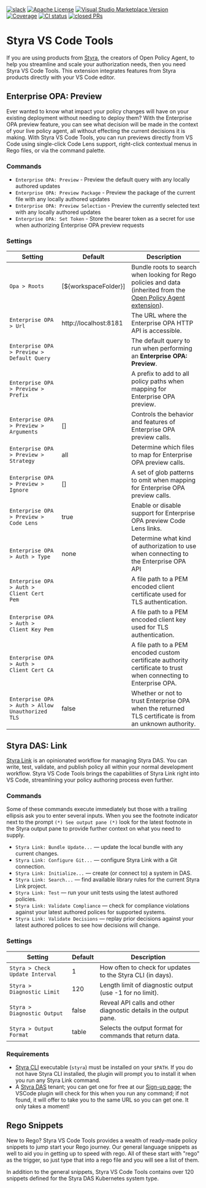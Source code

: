 <!-- markdownlint-disable MD041 -->
[![slack](https://img.shields.io/badge/slack-styra-24b6e0.svg?logo=slack)](https://styracommunity.slack.com/)
[![Apache License](https://img.shields.io/badge/license-Apache%202.0-orange.svg)](https://www.apache.org/licenses/LICENSE-2.0)
[![Visual Studio Marketplace Version](https://img.shields.io/visual-studio-marketplace/v/Styra.vscode-styra?color=24b6e0)](#)
[![Coverage](https://img.shields.io/badge/Coverage-74%25-brightgreen)](#)
[![CI status](https://github.com/StyraInc/vscode-styra/actions/workflows/main.yaml/badge.svg)](https://github.com/StyraInc/vscode-styra/actions/workflows/main.yaml)
[![closed PRs](https://img.shields.io/github/issues-pr-closed-raw/StyraInc/vscode-styra)](https://github.com/StyraInc/vscode-styra/pulls?q=is%3Apr+is%3Aclosed)
<!--
  Notes for above:
  24b6e0 is Styra blue!
  Slack: https://github.com/brigadecore/brigade-foundations/pull/17/files
  CI status: https://docs.github.com/en/actions/monitoring-and-troubleshooting-workflows/adding-a-workflow-status-badge
-->

# Styra VS Code Tools

If you are using products from [Styra](https://www.styra.com), the creators of Open Policy Agent, to help you streamline and scale your authorization needs, then you need Styra VS Code Tools. This extension integrates features from Styra products directly with your VS Code editor.

## Enterprise OPA: Preview

Ever wanted to know what impact your policy changes will have on your existing deployment without needing to deploy them? With the Enterprise OPA preview feature, you can see what decision will be made in the context of your live policy agent, all without effecting the current decisions it is making. With Styra VS Code Tools, you can run previews directly from VS Code using single-click Code Lens support, right-click contextual menus in Rego files, or via the command palette.

### Commands

* `Enterprise OPA: Preview` - Preview the default query with any locally authored updates
* `Enterprise OPA: Preview Package` - Preview the package of the current file with any locally authored updates
* `Enterprise OPA: Preview Selection` - Preview the currently selected text with any locally authored updates
* `Enterprise OPA: Set Token` - Store the bearer token as a secret for use when authorizing Enterprise OPA preview requests


### Settings

| Setting | Default | Description |
| --- | --- | --- |
| `Opa > Roots` | [${workspaceFolder}] | Bundle roots to search when looking for Rego policies and data (inherited from the [Open Policy Agent extension](https://marketplace.visualstudio.com/items?itemName=tsandall.opa)). |
| `Enterprise OPA > Url` | http://localhost:8181 | The URL where the Enterprise OPA HTTP API is accessible. |
| `Enterprise OPA > Preview > Default Query` | | The default query to run when performing an **Enterprise OPA: Preview**. |
| `Enterprise OPA > Preview > Prefix` | | A prefix to add to all policy paths when mapping for Enterprise OPA preview.  |
| `Enterprise OPA > Preview > Arguments` | [] | Controls the behavior and features of Enterprise OPA preview calls. |
| `Enterprise OPA > Preview > Strategy` | all | Determine which files to map for Enterprise OPA preview calls. |
| `Enterprise OPA > Preview > Ignore` | [] | A set of glob patterns to omit when mapping for Enterprise OPA preview calls. |
| `Enterprise OPA > Preview > Code Lens` | true | Enable or disable support for Enterprise OPA preview Code Lens links. |
| `Enterprise OPA > Auth > Type` | none | Determine what kind of authorization to use when connecting to the Enterprise OPA API |
| `Enterprise OPA > Auth > Client Cert Pem` | | A file path to a PEM encoded client certificate used for TLS authentication. |
| `Enterprise OPA > Auth > Client Key Pem` | | A file path to a PEM encoded client key used for TLS authentication. |
| `Enterprise OPA > Auth > Client Cert CA` | | A file path to a PEM encoded custom certificate authority certificate to trust when connecting to Enterprise OPA. |
| `Enterprise OPA > Auth > Allow Unauthorized TLS` | false | Whether or not to trust Enterprise OPA when the returned TLS certificate is from an unknown authority. |
## Styra DAS: Link

[Styra Link](https://docs.styra.com/das/reference/styra-link/) is an opinionated workflow for managing Styra DAS. You can write, test, validate, and publish policy all within your normal development workflow. Styra VS Code Tools brings the capabilities of Styra Link right into VS Code, streamlining your policy authoring process even further.

### Commands

Some of these commands execute immediately but those with a trailing ellipsis ask you to enter several inputs. When you see the footnote indicator next to the prompt `(*) See output pane (*)` look for the latest footnote in the Styra output pane to provide further context on what you need to supply.

* `Styra Link: Bundle Update...` — update the local bundle with any current changes.
* `Styra Link: Configure Git...` — configure Styra Link with a Git connection.
* `Styra Link: Initialize...` — create (or connect to) a system in DAS.
* `Styra Link: Search...` — find available library rules for the current Styra Link project.
* `Styra Link: Test` — run your unit tests using the latest authored policies.
* `Styra Link: Validate Compliance` — check for compliance violations against your latest authored polices for supported systems.
* `Styra Link: Validate Decisions` — replay prior decisions against your latest authored polices to see how decisions will change.

### Settings

| Setting | Default | Description |
| --- | --- | --- |
| `Styra > Check Update Interval` | 1 | How often to check for updates to the Styra CLI (in days). |
| `Styra > Diagnostic Limit` | 120 | Length limit of diagnostic output (use -1 for no limit). |
| `Styra > Diagnostic Output` | false | Reveal API calls and other diagnostic details in the output pane. |
| `Styra > Output Format` | table | Selects the output format for commands that return data. |

### Requirements

* [Styra CLI](https://docs.styra.com/reference/cli/install-use-cli) executable (`styra`) must be installed on your `$PATH`.  If you do not have Styra CLI installed, the plugin will prompt you to install it when you run any Styra Link command.
* A [Styra DAS](https://www.styra.com/styra-das/) tenant; you can get one for free at our [Sign-up page](https://signup.styra.com); the VSCode plugin will check for this when you run any command; if not found, it will offer to take you to the same URL so you can get one. It only takes a moment!

## Rego Snippets

New to Rego? Styra VS Code Tools provides a wealth of ready-made policy snippets to jump start your Rego journey. Our general language snippets as well to aid you in getting up to speed with rego. All of these start with "rego" as the trigger, so just type that into a rego file and you will see a list of them.

In addition to the general snippets, Styra VS Code Tools contains over 120 snippets defined for the Styra DAS Kubernetes system type.
